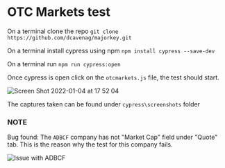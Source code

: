 # OTC Markets test

On a terminal clone the repo `git clone https://github.com/dcavenag/majorkey.git`

On a terminal install cypress using npm `npm install cypress --save-dev`

On a terminal run `npm run cypress:open`

Once cypress is open click on the `otcmarkets.js` file, the test should start.

![Screen Shot 2022-01-04 at 17 52 04](https://user-images.githubusercontent.com/43622930/148123355-988c2049-2e28-4f45-8a96-b0e66f35b351.png)

The captures taken can be found under `cypress\screenshots` folder

### NOTE

Bug found:
The `ADBCF` company has not "Market Cap" field under "Quote" tab.
This is the reason why the test for this company fails.

![Issue with ADBCF](https://user-images.githubusercontent.com/43622930/148123347-23a0978a-94d1-4eaa-8244-a18037d3b6f3.png)
